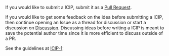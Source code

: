 
If you would like to submit a ICIP, submit it as a [Pull Request](https://github.com/dfinity/ICIPs/pulls).

If you would like to get some feedback on the idea before submitting a ICIP, then continue opening an Issue as a thread for discussion or start a discussion on [Discussion](https://github.com/dfinity/ICIPs/discussions). Discussing ideas before writing a ICIP is meant to save the potential author time since it is more efficient to discuss outside of a PR.

See the guidelines at [ICIP-1](./ICIP-1.md):

